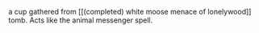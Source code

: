 a cup gathered from [[(completed) white moose menace of lonelywood]] tomb. Acts like the animal messenger spell.